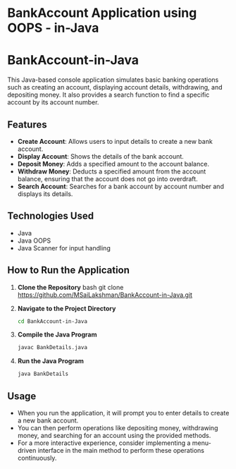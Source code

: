 # BankAccount Application using OOPS - in-Java

# BankAccount-in-Java

This Java-based console application simulates basic banking operations such as creating an account, displaying account details, withdrawing, and depositing money. It also provides a search function to find a specific account by its account number.

## Features

- **Create Account**: Allows users to input details to create a new bank account.
- **Display Account**: Shows the details of the bank account.
- **Deposit Money**: Adds a specified amount to the account balance.
- **Withdraw Money**: Deducts a specified amount from the account balance, ensuring that the account does not go into overdraft.
- **Search Account**: Searches for a bank account by account number and displays its details.

## Technologies Used

- Java
- Java OOPS
- Java Scanner for input handling

## How to Run the Application

1. **Clone the Repository**
   bash
   git clone https://github.com/MSaiLakshman/BankAccount-in-Java.git
   

2. **Navigate to the Project Directory**
   ```bash
   cd BankAccount-in-Java
   ```

3. **Compile the Java Program**
   ```bash
   javac BankDetails.java
   ```

4. **Run the Java Program**
   ```bash
   java BankDetails
   ```

## Usage

- When you run the application, it will prompt you to enter details to create a new bank account.
- You can then perform operations like depositing money, withdrawing money, and searching for an account using the provided methods.
- For a more interactive experience, consider implementing a menu-driven interface in the main method to perform these operations continuously.

